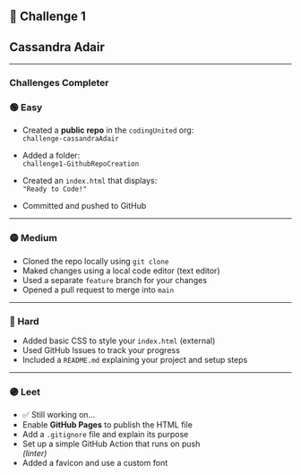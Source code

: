 ## 🧗 Challenge 1
## Cassandra Adair

---
### Challenges Completer

### 🟢 Easy  

- Created a **public repo** in the `codingUnited` org:  
  `challenge-cassandraAdair`

- Added a folder:  
  `challenge1-GithubRepoCreation`

- Created an `index.html` that displays:  
  `"Ready to Code!"`
  
- Committed and pushed to GitHub

---

### 🟡 Medium  

- Cloned the repo locally using `git clone`
- Maked changes using a local code editor (text editor)
- Used a separate `feature` branch for your changes
- Opened a pull request to merge into `main`

---

### 🔴 Hard  

- Added basic CSS to style your `index.html` (external)
- Used GitHub Issues to track your progress
- Included a `README.md` explaining your project and setup steps

---

### 🟣 Leet  

- ✅ Still working on...
- Enable **GitHub Pages** to publish the HTML file
- Add a `.gitignore` file and explain its purpose
- Set up a simple GitHub Action that runs on push  
  _(linter)_
- Added a favicon and use a custom font
